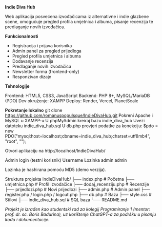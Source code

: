 **Indie Diva Hub**

Web aplikacija posvećena izvođačicama iz alternativne i indie glazbene scene, omogućuje pregled profila umjetnica i albuma, pisanje recenzija te predlaganje novih izvođačica.

**Funkcionalnosti**

- Registracija i prijava korisnika
- Admin panel za pregled prijedloga
- Pregled profila umjetnica i albuma
- Dodavanje recenzija
- Predlaganje novih izvođačica
- Newsletter forma (frontend-only)
- Responzivan dizajn

**Tehnologije**

Frontend: HTML5, CSS3, JavaScript
Backend: PHP 8+, MySQL/MariaDB (PDO)
Dev okruženje: XAMPP
Deploy: Render, Vercel, PlanetScale

**Pokretanje lokalno**
git clone https://github.com/romanuspopulsque/IndieDivaHub.git
Pokreni Apache i MySQL u XAMPP-u
U phpMyAdmin kreiraj bazu indie_diva_hub
Uvezi datoteku indie_diva_hub.sql
U db.php provjeri podatke za konekciju:
$pdo = new PDO("mysql:host=localhost;dbname=indie_diva_hub;charset=utf8mb4", "root", "");

Otvori aplikaciju na http://localhost/IndieDivaHub/

Admin login (testni korisnik)
Username	Lozinka
admin	admin

Lozinka je hashirana pomoću MD5 (demo verzija).

Struktura projekta
IndieDivaHub/
├── index.php              # Početna
├── umjetnica.php          # Profil izvođačice
├── dodaj_recenziju.php    # Recenzije
├── prijedlozi.php         # Novi prijedlozi
├── admin.php              # Admin panel
├── register.php / login.php / logout.php
├── db.php                 # Baza
├── style.css              # Stilovi
├── indie_diva_hub.sql     # SQL baza
└── README.md

_Projekt je izrađen kao studentski rad za kolegij Programiranje 1 (mentor: prof. dr. sc. Boris Badurina), uz korištenje ChatGPT-a za podršku u pisanju koda i dokumentacije._
